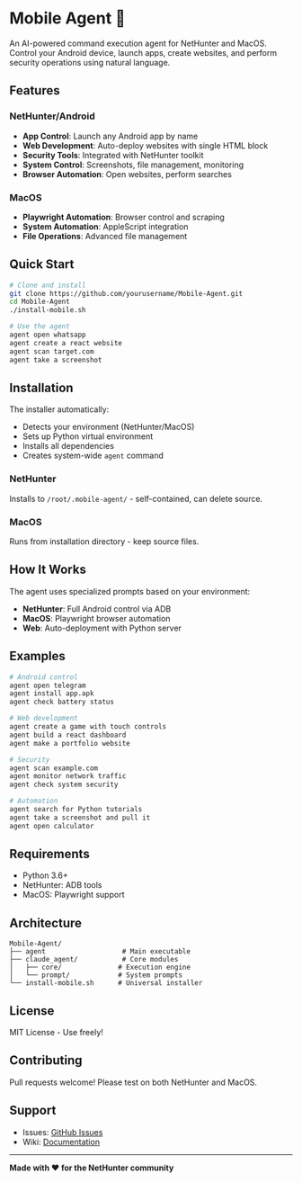 # Mobile Agent 🤖

An AI-powered command execution agent for NetHunter and MacOS. Control your Android device, launch apps, create websites, and perform security operations using natural language.

## Features

### NetHunter/Android
- **App Control**: Launch any Android app by name
- **Web Development**: Auto-deploy websites with single HTML block
- **Security Tools**: Integrated with NetHunter toolkit
- **System Control**: Screenshots, file management, monitoring
- **Browser Automation**: Open websites, perform searches

### MacOS
- **Playwright Automation**: Browser control and scraping  
- **System Automation**: AppleScript integration
- **File Operations**: Advanced file management

## Quick Start

```bash
# Clone and install
git clone https://github.com/yourusername/Mobile-Agent.git
cd Mobile-Agent
./install-mobile.sh

# Use the agent
agent open whatsapp
agent create a react website
agent scan target.com
agent take a screenshot
```

## Installation

The installer automatically:
- Detects your environment (NetHunter/MacOS)
- Sets up Python virtual environment
- Installs all dependencies
- Creates system-wide `agent` command

### NetHunter
Installs to `/root/.mobile-agent/` - self-contained, can delete source.

### MacOS  
Runs from installation directory - keep source files.

## How It Works

The agent uses specialized prompts based on your environment:
- **NetHunter**: Full Android control via ADB
- **MacOS**: Playwright browser automation
- **Web**: Auto-deployment with Python server

## Examples

```bash
# Android control
agent open telegram
agent install app.apk
agent check battery status

# Web development
agent create a game with touch controls
agent build a react dashboard
agent make a portfolio website

# Security
agent scan example.com
agent monitor network traffic
agent check system security

# Automation
agent search for Python tutorials
agent take a screenshot and pull it
agent open calculator
```

## Requirements

- Python 3.6+
- NetHunter: ADB tools
- MacOS: Playwright support

## Architecture

```
Mobile-Agent/
├── agent                   # Main executable
├── claude_agent/           # Core modules
│   ├── core/              # Execution engine
│   └── prompt/            # System prompts
└── install-mobile.sh      # Universal installer
```

## License

MIT License - Use freely!

## Contributing

Pull requests welcome! Please test on both NetHunter and MacOS.

## Support

- Issues: [GitHub Issues](https://github.com/yourusername/Mobile-Agent/issues)
- Wiki: [Documentation](https://github.com/yourusername/Mobile-Agent/wiki)

---

**Made with ❤️ for the NetHunter community**